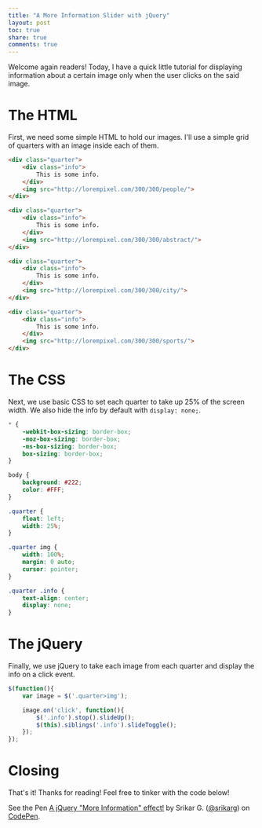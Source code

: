 ```yaml
---
title: "A More Information Slider with jQuery"
layout: post
toc: true
share: true
comments: true
---
```


Welcome again readers! Today, I have a quick little tutorial for displaying information about a certain image only when the user clicks on the said image.

# The HTML

First, we need some simple HTML to hold our images. I'll use a simple grid of quarters with an image inside each of them.

```html
<div class="quarter">
    <div class="info">
    	This is some info.
    </div>
    <img src="http://lorempixel.com/300/300/people/">
</div>

<div class="quarter">
    <div class="info">
    	This is some info.
    </div>
    <img src="http://lorempixel.com/300/300/abstract/">
</div>

<div class="quarter">
    <div class="info">
    	This is some info.
    </div>
    <img src="http://lorempixel.com/300/300/city/">
</div>

<div class="quarter">
    <div class="info">
    	This is some info.
    </div>
    <img src="http://lorempixel.com/300/300/sports/">
</div>
```

# The CSS

Next, we use basic CSS to set each quarter to take up 25% of the screen width. We also hide the info by default with `display: none;`.

```css
* {
    -webkit-box-sizing: border-box;
    -moz-box-sizing: border-box;
    -ms-box-sizing: border-box;
    box-sizing: border-box;
}

body {
    background: #222;
    color: #FFF;
}

.quarter {
    float: left;
    width: 25%;
}

.quarter img {
    width: 100%;
    margin: 0 auto;
    cursor: pointer;
}

.quarter .info {
    text-align: center;
    display: none;
}
```

# The jQuery

Finally, we use jQuery to take each image from each quarter and display the info on a click event.

```javascript
$(function(){
	var image = $('.quarter>img');

	image.on('click', function(){
		$('.info').stop().slideUp();
		$(this).siblings('.info').slideToggle();
	});
});
```

# Closing

That's it! Thanks for reading! Feel free to tinker with the code below!

<div class="codepen-container">
    <p data-height="300" data-theme-id="132" data-slug-hash="EKFoi" data-default-tab="html,result" data-user="srikarg" data-embed-version="2" data-pen-title="A jQuery "More Information" effect!" class="codepen">See the Pen <a href="https://codepen.io/srikarg/pen/EKFoi/">A jQuery "More Information" effect!</a> by Srikar G. (<a href="https://codepen.io/srikarg">@srikarg</a>) on <a href="https://codepen.io">CodePen</a>.</p>
    <script async src="https://production-assets.codepen.io/assets/embed/ei.js"></script>
</div>
